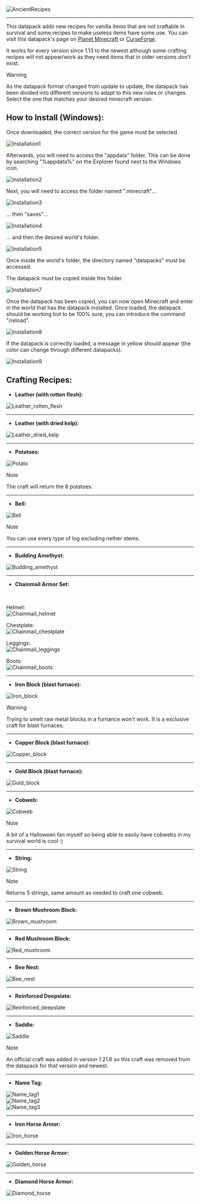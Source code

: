 ![AncientRecipes](/images/AncientRecipes.png)

---

This datapack adds new recipes for vanilla items that are not craftable in survival and some recipes to make useless items have some use. You can visit this datapack's page on [Planet Minecraft](https://www.planetminecraft.com/data-pack/craftable-uncraftables-by-macro225-1-20/) or [CurseForge](https://www.curseforge.com/minecraft/data-packs/ancient-recipes).

It works for every version since 1.13 to the newest although some crafting recipes will not appear/work as they need items that in older versions don't exist.

> [!Warning]
> As the datapack format changed from update to update, the datapack has been divided into different versions to adapt to this new rules or changes. Select the one that matches your desired minecraft version.


## How to Install (Windows):

Once downloaded, the correct version for the game must be selected.

![Installation1](/images/Installation1.png)

Afterwards, you will need to access the "appdata" folder. This can be done by searching "%appdata%" on the Explorer found next to the Windows icon.

![Installation2](/images/Installation2.png)

Next, you will need to access the folder named ".minecraft"...

![Installation3](/images/Installation3.png)

... then "saves"...

![Installation4](/images/Installation4.png)

... and then the desired world's folder.

![Installation5](/images/Installation5.png)

Once inside the world's folder, the directory named "datapacks" must be accessed.

The datapack must be copied inside this folder.

![Installation7](/images/Installation7.png)

Once the datapack has been copied, you can now open Minecraft and enter in the world that has the datapack installed. Once loaded, the datapack should be working but to be 100% sure, you can introduce the command "/reload".

![Installation8](/images/Installation8.png)

If the datapack is correctly loaded, a message in yellow should appear (the color can change through different datapacks).

![Installation9](/images/Installation9.png)


## Crafting Recipes:

- **Leather (with rotten flesh):** </br>

![Leather_rotten_flesh](/images/LeatherRotten.png)

---

- **Leather (with dried kelp):** </br>

![Leather_dried_kelp](/images/LeatherDried.png)

---

- **Potatoes:** </br>

![Potato](/images/Potato.png) </br>

> [!Note]
> The craft will return the 8 potatoes.

---

- **Bell:** </br>

![Bell](/images/Bell.png) </br>

> [!Note]
> You can use every type of log excluding nether stems.

---

- **Budding Amethyst:** </br>

![Budding_amethyst](/images/BuddingAmethyst.png)

---

- **Chainmail Armor Set:** 

</br>

Helmet: </br>
![Chainmail_helmet](/images/Helmet.png)

Chestplate: </br>
![Chainmail_chestplate](/images/Chestplate.png)

Leggings: </br>
![Chainmail_leggings](/images/Leggings.png)

Boots: </br>
![Chainmail_boots](/images/Boots.png)

---

- **Iron Block (blast furnace):** </br>

![Iron_block](/images/IronBlock.png) </br>

> [!Warning]
> Trying to smelt raw metal blocks in a furnance won't work. It is a exclusive craft for blast furnaces.

---

- **Copper Block (blast furnace):** </br>

![Copper_block](/images/CopperBlock.png)

---

- **Gold Block (blast furnace):** </br>

![Gold_block](/images/GoldBlock.png)

---

- **Cobweb:** </br>

![Cobweb](/images/Cobweb.png) </br>

> [!Note]
> A bit of a Halloween fan myself so being able to easily have cobwebs in my survival world is cool :)

---

- **String:** </br>

![String](/images/String.png) </br>

> [!Note]
> Returns 5 strings, same amount as needed to craft one cobweb.

---

- **Brown Mushroom Block:** </br>

![Brown_mushroom](/images/BrownMushroom.png)

---

- **Red Mushroom Block:** </br>

![Red_mushroom](/images/RedMushroom.png)

---

- **Bee Nest:** </br>

![Bee_nest](/images/BeeNest.png)

---

- **Reinforced Deepslate:** </br>

![Reinforced_deepslate](/images/ReinforcedDeepslate.png)

---

- **Saddle:** </br>

![Saddle](/images/Saddle.png)

> [!Note]
> An official craft was added in version 1.21.6 so this craft was removed from the datapack for that version and newest.

---

- **Name Tag:** </br>

![Name_tag1](/images/NameTag1.png) </br>
![Name_tag2](/images/NameTag2.png) </br>
![Name_tag3](/images/NameTag3.png)

---

- **Iron Horse Armor:** </br>

![Iron_horse](/images/IronHorse.png)

---

- **Golden Horse Armor:** </br>

![Golden_horse](/images/GoldenHorse.png)

---

- **Diamond Horse Armor:** </br>

![Diamond_horse](/images/DiamondHorse.png)
